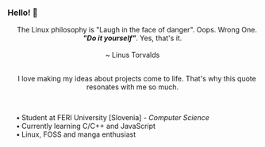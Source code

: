 ### Hello! 👋

<p align="center">
	&emsp; The Linux philosophy is "Laugh in the face of danger". Oops. Wrong One. <b><i>"Do it yourself"</i></b>. Yes, that's it.
    <br><br>~ Linus Torvalds<br><br>
</p>
<p align="center">&emsp; I love making my ideas about projects come to life. That's why this quote resonates with me so much.</p>
<br>
<p>
    &emsp; <b>•</b> Student at FERI University [Slovenia] <i>- Computer Science </i>
    <br>
    &emsp; <b>•</b> Currently learning C/C++ and JavaScript
    <br>
    &emsp; <b>•</b> Linux, FOSS and manga enthusiast
</p>
